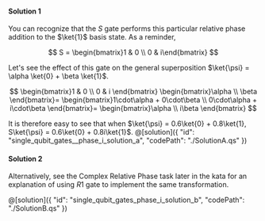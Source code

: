 #### Solution 1

You can recognize that the $S$ gate performs this particular relative phase addition to the $\ket{1}$ basis state. As a reminder,

$$
S =
\begin{bmatrix}1 & 0 \\ 0 & i\end{bmatrix}
$$

Let's see the effect of this gate on the general superposition $\ket{\psi} = \alpha \ket{0} + \beta \ket{1}$.

$$
 \begin{bmatrix}1 & 0 \\ 0 & i \end{bmatrix}
 \begin{bmatrix}\alpha \\ \beta \end{bmatrix}=
\begin{bmatrix}1\cdot\alpha + 0\cdot\beta \\ 0\cdot\alpha + i\cdot\beta \end{bmatrix}=
 \begin{bmatrix}\alpha \\ i\beta \end{bmatrix}
$$

It is therefore easy to see that when $\ket{\psi} = 0.6\ket{0} +  0.8\ket{1}, S\ket{\psi} =  0.6\ket{0} + 0.8i\ket{1}$.
@[solution]({
    "id": "single_qubit_gates__phase_i_solution_a",
    "codePath": "./SolutionA.qs"
})

#### Solution 2

Alternatively, see the Complex Relative Phase task later in the kata for an explanation of using $R1$ gate to implement the same transformation.

@[solution]({
    "id": "single_qubit_gates_phase_i_solution_b",
    "codePath": "./SolutionB.qs"
})
